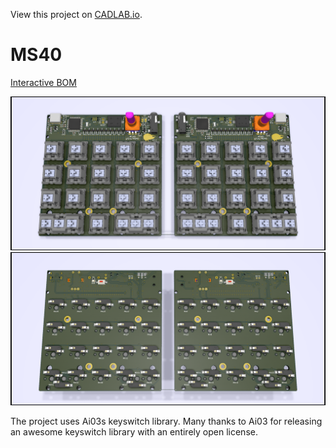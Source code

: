 View this project on [CADLAB.io](https://cadlab.io/project/2268). 

# MS40

[Interactive BOM](https://duckle29.github.io/MS40/ibom.html)

![top render](renders/top.png)
![bottom render](renders/bot.png)

The project uses Ai03s keyswitch library.
Many thanks to Ai03 for releasing an awesome keyswitch library with an entirely open license.

